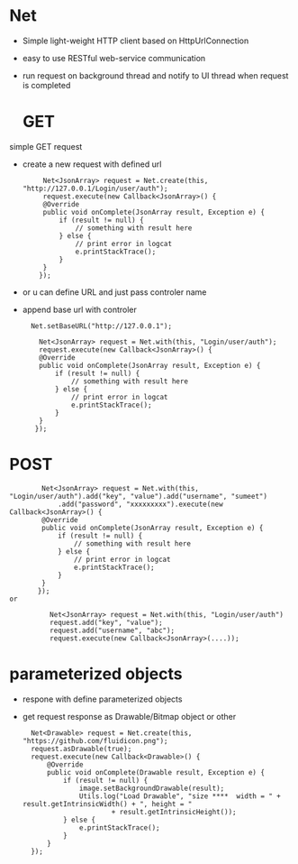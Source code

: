 # Net

* Simple light-weight HTTP client based on HttpUrlConnection
* easy to use RESTful web-service communication
  
* run request on background thread and notify to UI thread when request is completed
  
  
  # GET
 
 simple GET request 
 * create a new request with defined url
 
            Net<JsonArray> request = Net.create(this, "http://127.0.0.1/Login/user/auth");
            request.execute(new Callback<JsonArray>() {
            @Override
            public void onComplete(JsonArray result, Exception e) {
                if (result != null) {
                    // something with result here
                } else {
                    // print error in logcat
                    e.printStackTrace();
                }
            }
           });
    
    
  * or u can define URL and just pass controler name
  * append base url with controler
  
          Net.setBaseURL("http://127.0.0.1");
          
            Net<JsonArray> request = Net.with(this, "Login/user/auth");
            request.execute(new Callback<JsonArray>() {
            @Override
            public void onComplete(JsonArray result, Exception e) {
                if (result != null) {
                    // something with result here
                } else {
                    // print error in logcat
                    e.printStackTrace();
                }
            }
           });
           
           
           
  
  # POST
          
            Net<JsonArray> request = Net.with(this, "Login/user/auth").add("key", "value").add("username", "sumeet")
                .add("password", "xxxxxxxxx").execute(new Callback<JsonArray>() {
            @Override
            public void onComplete(JsonArray result, Exception e) {
                if (result != null) {
                    // something with result here
                } else {
                    // print error in logcat
                    e.printStackTrace();
                }
            }
           });
    or
    
              Net<JsonArray> request = Net.with(this, "Login/user/auth")
              request.add("key", "value");
              request.add("username", "abc");
              request.execute(new Callback<JsonArray>(....));
            
            
  
  # parameterized objects
  * respone with define parameterized objects
  * get request response as Drawable/Bitmap object or other
  
          Net<Drawable> request = Net.create(this, "https://github.com/fluidicon.png");
          request.asDrawable(true);
          request.execute(new Callback<Drawable>() {
              @Override
              public void onComplete(Drawable result, Exception e) {
                  if (result != null) {
                      image.setBackgroundDrawable(result);
                      Utils.log("Load Drawable", "size ****  width = " + result.getIntrinsicWidth() + ", height = "
                              + result.getIntrinsicHeight());
                  } else {
                      e.printStackTrace();
                  }
              }
          });
            
